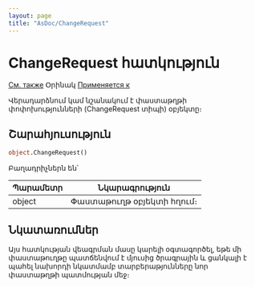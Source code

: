 ```yaml
---
layout: page
title: "AsDoc/ChangeRequest"
---
```

# ChangeRequest հատկություն

[См. также](../Asdoc.md) Օրինակ [Применяется к](../Asdoc.md)

Վերադարձնում կամ նշանակում է փաստաթղթի փոփոխությունների (ChangeRequest տիպի) օբյեկտը։


## Շարահյուսություն
 
``` vb
object.ChangeRequest()
```

Բաղադրիչներն են՝ 
    
| Պարամետր | Նկարագրություն |
|--|--|
| object | Փաստաթուղթ օբյեկտի հղում։ |


## Նկատառումներ
Այս հատկության վեագրման մասը կարելի օգտագործել, եթե մի փաստաթուղթը պատճենվում է մյուսից ծրագրային և ցանկալի է պահել նախորդի նկատմամբ տարբերաթյունները նոր փաստաթղթի պատմության մեջ։

